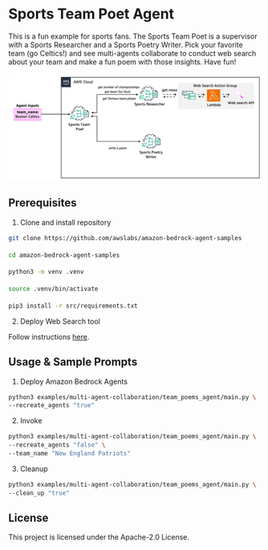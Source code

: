 # Sports Team Poet Agent

This is a fun example for sports fans. The Sports Team Poet is a supervisor with a Sports Researcher and a Sports Poetry Writer. Pick your favorite team (go Celtics!) and see multi-agents collaborate to conduct web search about your team and make a fun poem with those insights. Have fun!

![architecture](/examples/multi-agent-collaboration/team_poems_agent/architecture.png)


## Prerequisites

1. Clone and install repository

```bash
git clone https://github.com/awslabs/amazon-bedrock-agent-samples

cd amazon-bedrock-agent-samples

python3 -m venv .venv

source .venv/bin/activate

pip3 install -r src/requirements.txt
```

2. Deploy Web Search tool

Follow instructions [here](/src/shared/web_search/).

## Usage & Sample Prompts

1. Deploy Amazon Bedrock Agents

```bash
python3 examples/multi-agent-collaboration/team_poems_agent/main.py \
--recreate_agents "true"
```

2. Invoke

```bash
python3 examples/multi-agent-collaboration/team_poems_agent/main.py \
--recreate_agents "false" \
--team_name "New England Patriots"
```

3. Cleanup

```bash
python3 examples/multi-agent-collaboration/team_poems_agent/main.py \
--clean_up "true"
```

## License

This project is licensed under the Apache-2.0 License.